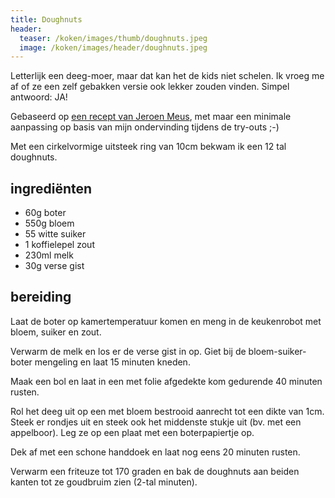 ```yaml
---
title: Doughnuts
header:
  teaser: /koken/images/thumb/doughnuts.jpeg
  image: /koken/images/header/doughnuts.jpeg
---
```


Letterlijk een deeg-moer, maar dat kan het de kids niet schelen. Ik vroeg me af of ze een zelf gebakken versie ook lekker zouden vinden. Simpel antwoord: JA!

Gebaseerd op [een recept van Jeroen Meus](https://dagelijksekost.een.be/gerechten/doughnut-met-chococino), met maar een minimale aanpassing op basis van mijn ondervinding tijdens de try-outs ;-)

Met een cirkelvormige uitsteek ring van 10cm bekwam ik een 12 tal doughnuts.

## ingrediënten

* 60g boter
* 550g bloem
* 55 witte suiker
* 1 koffielepel zout
* 230ml melk
* 30g verse gist

## bereiding

Laat de boter op kamertemperatuur komen en meng in de keukenrobot met bloem, suiker en zout.

Verwarm de melk en los er de verse gist in op. Giet bij de bloem-suiker-boter mengeling en laat 15 minuten kneden.

Maak een bol en laat in een met folie afgedekte kom gedurende 40 minuten rusten.

Rol het deeg uit op een met bloem bestrooid aanrecht tot een dikte van 1cm. Steek er rondjes uit en steek ook het middenste stukje uit (bv. met een appelboor). Leg ze op een plaat met een boterpapiertje op.

Dek af met een schone handdoek en laat nog eens 20 minuten rusten.

Verwarm een friteuze tot 170 graden en bak de doughnuts aan beiden kanten tot ze goudbruim zien (2-tal minuten).
